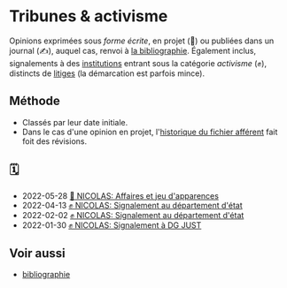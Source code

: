 # Tribunes & activisme

Opinions exprimées sous _forme écrite_, en projet (🚧) ou publiées dans un journal (✍), auquel cas, renvoi à [la bibliographie](./bib.md). Également inclus, signalements à des [institutions](./racine-instit.md) entrant sous la catégorie _activisme_ (✊), distincts de [litiges](./racine-litiges.md) (la démarcation est parfois mince).

## Méthode

* Classés par leur date initiale.
* Dans le cas d'une opinion en projet,  l'[historique du fichier afférent](https://github.com/pomber/git-history) fait foit des révisions.

## 🗓️
* 2022-05-28 [🚧 NICOLAS: Affaires et jeu d'apparences](./nicolas-japp.md)
* 2022-04-13 [✊ NICOLAS: Signalement au département d'état](./instit-drl.md#nicolas)
* 2022-02-02 [✊ NICOLAS: Signalement au département d'état](./instit-drl.md#nicolas)
* 2022-01-30 [✊ NICOLAS: Signalement à DG JUST](./instit-ue.md#nicolas)

## Voir aussi
* [bibliographie](./bib.md)


<!-- 

Cette bibliographie privilégie des sources que nous avons lues, sur les sujets qui nous préoccuppent:
* alternatives
* capture de l'état
* démocratie
* déni de justice
* état policier
* féminisme
* liberté d'expression
* fonction publique
* Françafrique
* inflation législative
* magistrature
* manipulation[🎭](signal.md)
* régime de Vichy

Des liens entre ces sujets: les corporatismes sont un aspect essentiel de la capture de l'état. Méconnu: de puissants sont issus du régime de Vichy, sur les exactions desquels persistent des secrets de Polichinnelle, traduisant un profond déni de liberté d'expression. L'inflation législative, et particulièrement les lois pénales votées en réaction à tel ou tel drame, masquent le consentement du politique au dévoiement de la démocratie, profitant à leurs bailleurs plutôt qu'aux électeurs. À ce titre, affirmer que le pouvoir ne tient que par la police est une demi-vérité, il faudrait plutôt dire: « pas d'état policier sans magistrature aux ordres », les jugement du Conseil d'état sur la légalité des LBD sont à cet égard édifiant. L'engagement pour le féminisme, également, est une posture. Etc. 🚧

-->
